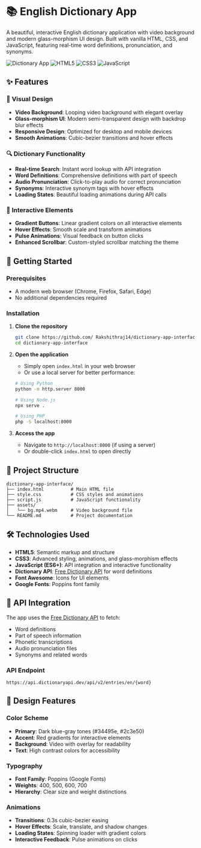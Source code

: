 # 📚 English Dictionary App

A beautiful, interactive English dictionary application with video background and modern glass-morphism UI design. Built with vanilla HTML, CSS, and JavaScript, featuring real-time word definitions, pronunciation, and synonyms.

![Dictionary App](https://img.shields.io/badge/Dictionary-App-blue) ![HTML5](https://img.shields.io/badge/HTML5-E34F26?logo=html5&logoColor=white) ![CSS3](https://img.shields.io/badge/CSS3-1572B6?logo=css3&logoColor=white) ![JavaScript](https://img.shields.io/badge/JavaScript-F7DF1E?logo=javascript&logoColor=black)

## ✨ Features

### 🎥 **Visual Design**
- **Video Background**: Looping video background with elegant overlay
- **Glass-morphism UI**: Modern semi-transparent design with backdrop blur effects
- **Responsive Design**: Optimized for desktop and mobile devices
- **Smooth Animations**: Cubic-bezier transitions and hover effects

### 🔍 **Dictionary Functionality**
- **Real-time Search**: Instant word lookup with API integration
- **Word Definitions**: Comprehensive definitions with part of speech
- **Audio Pronunciation**: Click-to-play audio for correct pronunciation
- **Synonyms**: Interactive synonym tags with hover effects
- **Loading States**: Beautiful loading animations during API calls

### 🎨 **Interactive Elements**
- **Gradient Buttons**: Linear gradient colors on all interactive elements
- **Hover Effects**: Smooth scale and transform animations
- **Pulse Animations**: Visual feedback on button clicks
- **Enhanced Scrollbar**: Custom-styled scrollbar matching the theme

## 🚀 Getting Started

### Prerequisites
- A modern web browser (Chrome, Firefox, Safari, Edge)
- No additional dependencies required

### Installation

1. **Clone the repository**
   ```bash
   git clone https://github.com/ Rakshithraj14/dictionary-app-interface.git
   cd dictionary-app-interface
   ```

2. **Open the application**
   - Simply open `index.html` in your web browser
   - Or use a local server for better performance:
   ```bash
   # Using Python
   python -m http.server 8000
   
   # Using Node.js
   npx serve .
   
   # Using PHP
   php -S localhost:8000
   ```

3. **Access the app**
   - Navigate to `http://localhost:8000` (if using a server)
   - Or double-click `index.html` to open directly

## 📁 Project Structure

```
dictionary-app-interface/
├── index.html          # Main HTML file
├── style.css           # CSS styles and animations
├── script.js           # JavaScript functionality
├── assets/
│   └── bg.mp4.webm     # Video background file
└── README.md           # Project documentation
```

## 🛠️ Technologies Used

- **HTML5**: Semantic markup and structure
- **CSS3**: Advanced styling, animations, and glass-morphism effects
- **JavaScript (ES6+)**: API integration and interactive functionality
- **Dictionary API**: [Free Dictionary API](https://dictionaryapi.dev/) for word definitions
- **Font Awesome**: Icons for UI elements
- **Google Fonts**: Poppins font family

## 🎯 API Integration

The app uses the [Free Dictionary API](https://dictionaryapi.dev/) to fetch:
- Word definitions
- Part of speech information
- Phonetic transcriptions
- Audio pronunciation files
- Synonyms and related words

### API Endpoint
```
https://api.dictionaryapi.dev/api/v2/entries/en/{word}
```

## 🎨 Design Features

### Color Scheme
- **Primary**: Dark blue-gray tones (#34495e, #2c3e50)
- **Accent**: Red gradients for interactive elements
- **Background**: Video with overlay for readability
- **Text**: High contrast colors for accessibility

### Typography
- **Font Family**: Poppins (Google Fonts)
- **Weights**: 400, 500, 600, 700
- **Hierarchy**: Clear size and weight distinctions

### Animations
- **Transitions**: 0.3s cubic-bezier easing
- **Hover Effects**: Scale, translate, and shadow changes
- **Loading States**: Spinning loader with gradient colors
- **Interactive Feedback**: Pulse animations on clicks
